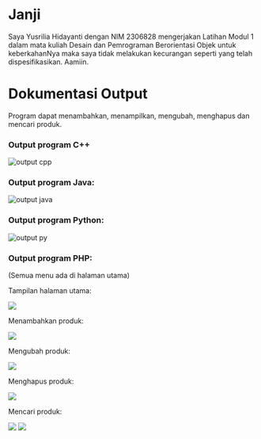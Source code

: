 # Janji 
Saya Yusrilia Hidayanti dengan NIM 2306828 mengerjakan Latihan Modul 1 dalam mata kuliah Desain dan Pemrograman Berorientasi Objek untuk keberkahanNya maka saya tidak melakukan kecurangan seperti yang telah dispesifikasikan. Aamiin.

# Dokumentasi Output
Program dapat menambahkan, menampilkan, mengubah, menghapus dan mencari produk.

### Output program C++

![output cpp](imagecpp.png)

### Output program Java:

![output java](imagejava.png)

### Output program Python:

![output py](imagepy.png)

### Output program PHP:
(Semua menu ada di halaman utama)

Tampilan halaman utama:

![](imagephphome.png)

Menambahkan produk:

![](imagephpadd.png)

Mengubah produk:

![](imagephpedit.png)

Menghapus produk:

![](imagephpdel.png)

Mencari produk:

![](imagephpcari1.png)
![](imagephpcari2.png)
